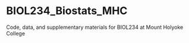 # BIOL234_Biostats_MHC
Code, data, and supplementary materials for BIOL234 at Mount Holyoke College
